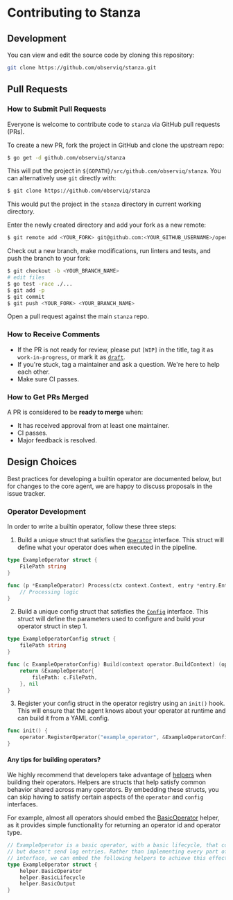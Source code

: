 # Contributing to Stanza

## Development

You can view and edit the source code by cloning this repository:

```bash
git clone https://github.com/observiq/stanza.git
```

## Pull Requests

### How to Submit Pull Requests

Everyone is welcome to contribute code to `stanza` via GitHub pull requests (PRs).

To create a new PR, fork the project in GitHub and clone the upstream repo:

```sh
$ go get -d github.com/observiq/stanza
```

This will put the project in `${GOPATH}/src/github.com/observiq/stanza`. You can alternatively use `git` directly with:

```sh
$ git clone https://github.com/observiq/stanza
```

This would put the project in the `stanza` directory in current working directory.

Enter the newly created directory and add your fork as a new remote:

```sh
$ git remote add <YOUR_FORK> git@github.com:<YOUR_GITHUB_USERNAME>/opentelemetry-go
```

Check out a new branch, make modifications, run linters and tests, and push the branch to your fork:

```sh
$ git checkout -b <YOUR_BRANCH_NAME>
# edit files
$ go test -race ./...
$ git add -p
$ git commit
$ git push <YOUR_FORK> <YOUR_BRANCH_NAME>
```

Open a pull request against the main `stanza` repo.


### How to Receive Comments

* If the PR is not ready for review, please put `[WIP]` in the title, tag it as `work-in-progress`, or mark it as [`draft`](https://github.blog/2019-02-14-introducing-draft-pull-requests/).
* If you're stuck, tag a maintainer and ask a question. We're here to help each other.
* Make sure CI passes.


### How to Get PRs Merged

A PR is considered to be **ready to merge** when:

* It has received approval from at least one maintainer.
* CI passes.
* Major feedback is resolved.


## Design Choices

Best practices for developing a builtin operator are documented below, but for changes to the core agent, we are happy to discuss proposals in the issue tracker.


### Operator Development

In order to write a builtin operator, follow these three steps:
1. Build a unique struct that satisfies the [`Operator`](operator/operator.go) interface. This struct will define what your operator does when executed in the pipeline.

```go
type ExampleOperator struct {
	FilePath string
}

func (p *ExampleOperator) Process(ctx context.Context, entry *entry.Entry) error {
	// Processing logic
}
```

2. Build a unique config struct that satisfies the [`Config`](operator/config.go) interface. This struct will define the parameters used to configure and build your operator struct in step 1.

```go
type ExampleOperatorConfig struct {
	filePath string
}

func (c ExampleOperatorConfig) Build(context operator.BuildContext) (operator.Operator, error) {
	return &ExampleOperator{
		filePath: c.FilePath,
	}, nil
}
```

3. Register your config struct in the operator registry using an `init()` hook. This will ensure that the agent knows about your operator at runtime and can build it from a YAML config.

```go
func init() {
	operator.RegisterOperator("example_operator", &ExampleOperatorConfig{})
}
```


#### Any tips for building operators?
We highly recommend that developers take advantage of [helpers](operator/helper) when building their operators. Helpers are structs that help satisfy common behavior shared across many operators. By embedding these structs, you can skip having to satisfy certain aspects of the `operator` and `config` interfaces.

For example, almost all operators should embed the [BasicOperator](operator/helper/basic_operator.go) helper, as it provides simple functionality for returning an operator id and operator type.

```go
// ExampleOperator is a basic operator, with a basic lifecycle, that consumes
// but doesn't send log entries. Rather than implementing every part of the operator
// interface, we can embed the following helpers to achieve this effect.
type ExampleOperator struct {
	helper.BasicOperator
	helper.BasicLifecycle
	helper.BasicOutput
}
```
